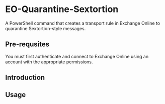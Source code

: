 # EO-Quarantine-Sextortion
A PowerShell command that creates a transport rule in Exchange Online to quarantine Sextortion-style messages.

## Pre-requsites

You must first authenticate and connect to Exchange Online using an account with the appropriate permissions. 

## Introduction

## Usage

